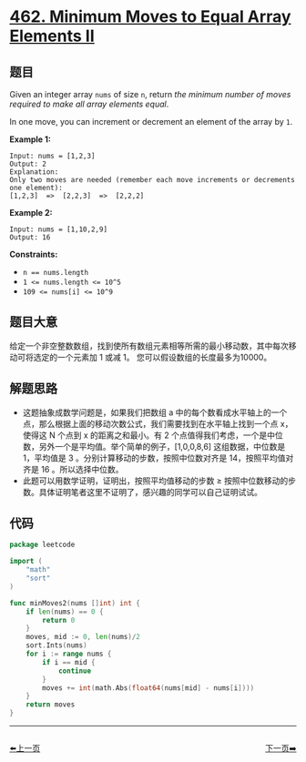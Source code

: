 # [462. Minimum Moves to Equal Array Elements II](https://leetcode.com/problems/minimum-moves-to-equal-array-elements-ii/)


## 题目

Given an integer array `nums` of size `n`, return *the minimum number of moves required to make all array elements equal*.

In one move, you can increment or decrement an element of the array by `1`.

**Example 1:**

```
Input: nums = [1,2,3]
Output: 2
Explanation:
Only two moves are needed (remember each move increments or decrements one element):
[1,2,3]  =>  [2,2,3]  =>  [2,2,2]
```

**Example 2:**

```
Input: nums = [1,10,2,9]
Output: 16
```

**Constraints:**

- `n == nums.length`
- `1 <= nums.length <= 10^5`
- `109 <= nums[i] <= 10^9`

## 题目大意

给定一个非空整数数组，找到使所有数组元素相等所需的最小移动数，其中每次移动可将选定的一个元素加 1 或减 1。 您可以假设数组的长度最多为10000。

## 解题思路

- 这题抽象成数学问题是，如果我们把数组 a 中的每个数看成水平轴上的一个点，那么根据上面的移动次数公式，我们需要找到在水平轴上找到一个点 x，使得这 N 个点到 x 的距离之和最小。有 2 个点值得我们考虑，一个是中位数，另外一个是平均值。举个简单的例子，[1,0,0,8,6] 这组数据，中位数是 1，平均值是 3 。分别计算移动的步数，按照中位数对齐是 14，按照平均值对齐是 16 。所以选择中位数。
- 此题可以用数学证明，证明出，按照平均值移动的步数 ≥ 按照中位数移动的步数。具体证明笔者这里不证明了，感兴趣的同学可以自己证明试试。

## 代码

```go
package leetcode

import (
	"math"
	"sort"
)

func minMoves2(nums []int) int {
	if len(nums) == 0 {
		return 0
	}
	moves, mid := 0, len(nums)/2
	sort.Ints(nums)
	for i := range nums {
		if i == mid {
			continue
		}
		moves += int(math.Abs(float64(nums[mid] - nums[i])))
	}
	return moves
}
```


----------------------------------------------
<div style="display: flex;justify-content: space-between;align-items: center;">
<p><a href="https://books.halfrost.com/leetcode/ChapterFour/0400~0499/0461.Hamming-Distance/">⬅️上一页</a></p>
<p><a href="https://books.halfrost.com/leetcode/ChapterFour/0400~0499/0463.Island-Perimeter/">下一页➡️</a></p>
</div>
